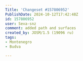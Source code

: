```yaml
---
Title: 'Changeset #157806952'
PublishDate: 2024-10-12T17:42:48Z
id: 157806952
user: Seva-snz
comment: added path and surfaces
created_by: JOSM/1.5 (19096 ru)
tags:
- Montenegro
- Budva

---
```

